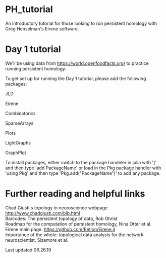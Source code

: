 # PH_tutorial
An introductory tutorial for those looking to run persistent homology with Greg Henselman's Eirene software.

# Day 1 tutorial
We'll be using data from https://world.openfoodfacts.org/ to practice running persistent homology. 

To get set up for running the Day 1 tutorial, please add the following packages:

JLD

Eirene

Combinatorics

SparseArrays

Plots

LightGraphs

GraphPlot

To install packages, either switch to the package handeler in julia with ']' and then type 'add PackageName' or load in the Pkg package
handler with 'using Pkg' and then type 'Pkg.add("PackageName")' to add any package.



# Further reading and helpful links
Chad Giusti's topology in neuroscience webpage http://www.chadgiusti.com/bib.html  
Barcodes: The persistent topology of data, Rob Ghrist  
Roadmap for the computation of persistent homology, Nina Otter et al.  
Eirene main page: https://github.com/Eetion/Eirene.jl  
Importance of the whole: topological data analysis for the network neuroscientist, Sizemore et al.  



Last updated 06.26.19


